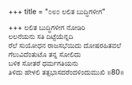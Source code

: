 +++
title = "೦೮೦ ಲಲಿತ ಬುದ್ಧಿಗಳೀಗ"

+++
ಲಲಿತ ಬುದ್ಧಿಗಳೀಗ ನೋಡಿರಿ   
ಲಲನೆಯನು ಸತಿ ದಿಟ್ಟೆಯೆನ್ನದಿ  
ರೆಲೆ ಸುಯೋಧನ ರಾಜಸಭೆಯಿದು ದೋಷರಹಿತವಲೆ   
ಗೆಲುವಿದೆಂತುಟೊ ತನ್ನ ಸೋಲಿದು   
ಬಳಿಕ ಸೋತರೆ ಧರ್ಮಗತಿಯನು   
ತಿಳಿದು ಹೇಳಲಿ ತತ್ಸಭಾಸದರೆಂದಳಿಂದುಮುಖಿ    ॥80॥